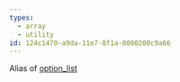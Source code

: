 ```yaml
---
types:
  - array
  - utility
id: 124c1470-a9da-11e7-8f1a-0800200c9a66
---
```

Alias of [option_list](/modifiers/option_list)
